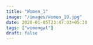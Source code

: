 ```yaml
---
title: "Women_1"
image: "/images/women_10.jpg"
date: 2020-01-05T23:47:03+05:30
tags: ["womengal"]
draft: false
---
```


